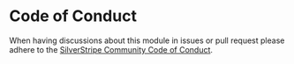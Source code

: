 # Code of Conduct

When having discussions about this module in issues or pull request please adhere to the
[SilverStripe Community Code of Conduct](https://docs.silverstripe.org/en/contributing/code_of_conduct).
